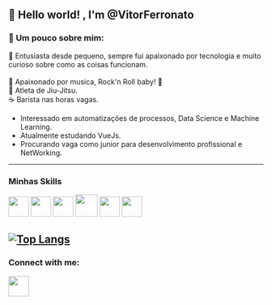 ## :wave: Hello world! , I'm @VitorFerronato

### :memo: Um pouco sobre mim:
:baby: Entusiasta desde pequeno, sempre fui apaixonado por tecnologia e muito curioso sobre como as coisas funcionam.
<br> <br>
:guitar: Apaixonado por musica, Rock'n Roll baby! :metal:
<br>
:martial_arts_uniform: Atleta de Jiu-Jitsu.
<br>
:coffee: Barista nas horas vagas.</h4>

* Interessado em automatizações de processos, Data Science e Machine Learning.
 * Atualmente estudando VueJs.
 * Procurando  vaga como junior para desenvolvimento profissional e NetWorking.
 ---

### Minhas Skills
 <img src="https://cdn.jsdelivr.net/gh/devicons/devicon/icons/html5/html5-original.svg" width="40px" />  <img src="https://cdn.jsdelivr.net/gh/devicons/devicon/icons/css3/css3-original.svg" width="40px" /> <img src="https://cdn.jsdelivr.net/gh/devicons/devicon/icons/javascript/javascript-original.svg" width="40px" /> <img src="https://cdn.jsdelivr.net/gh/devicons/devicon/icons/python/python-original.svg" width="44px"/> <img src="https://cdn.jsdelivr.net/gh/devicons/devicon/icons/thealgorithms/thealgorithms-original.svg" width="40px" /> <img src="https://cdn.jsdelivr.net/gh/devicons/devicon/icons/git/git-original.svg" width="40px" />

   
  [![Top Langs](https://github-readme-stats.vercel.app/api/top-langs/?username=VitorFerronato&layout=compact)](https://github.com/anuraghazra/github-readme-stats)
  ---
  ### Connect with me:
  <div>
    <a href="https://www.instagram.com/vitorferronato_bjj/" target="_blank">
    <img src="https://cdn-icons-png.flaticon.com/512/2111/2111463.png" width="40px" align="center"
    </a>
  </div>
    
 
 
 
  



 




  
  
  
  

